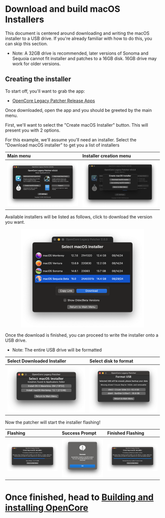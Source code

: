 # Download and build macOS Installers

This document is centered around downloading and writing the macOS installer to a USB drive. If you're already familiar with how to do this, you can skip this section.

* Note: A 32GB drive is recommended, later versions of Sonoma and Sequoia cannot fit installer and patches to a 16GB disk. 16GB drive may work for older versions.

## Creating the installer

To start off, you'll want to grab the app:

* [OpenCore Legacy Patcher Release Apps](https://github.com/dortania/OpenCore-Legacy-Patcher/releases)

Once downloaded, open the app and you should be greeted by the main menu. 

First, we'll want to select the "Create macOS Installer" button. This will present you with 2 options.

For this example, we'll assume you'll need an installer. Select the "Download macOS installer" to get you a list of installers

| Main menu | Installer creation menu |
| :--- | :--- |
| ![OCLP GUI Installer Download Progress](./images/OCLP-GUI-Main-Menu.png) | ![OCLP GUI Installer Download Finished](./images/OCLP-GUI-Create-Installer-Menu.png) |

Available installers will be listed as follows, click to download the version you want.
<div align="center">
             <img src="./images/OCLP-GUI-Installer-Download-Listed-Products.png" alt="ListedInstallers" width="400" />
</div>  

Once the download is finished, you can proceed to write the installer onto a USB drive.

* Note: The entire USB drive will be formatted

| Select Downloaded Installer | Select disk to format |
| :--- | :--- |
| ![](./images/OCLP-GUI-Installer-Select-Local-Installer.png) | ![](./images/OCLP-GUI-Installer-Format-USB.png) |

Now the patcher will start the installer flashing!

| Flashing | Success Prompt | Finished Flashing |
| :--- | :--- | :--- |
| ![](./images/OCLP-GUI-Installer-Flashing-Process.png) | ![](./images/OCLP-GUI-Installer-Sucess-Prompt.png) | ![](./images/OCLP-GUI-Installer-Finished-Script.png) |

# Once finished, head to [Building and installing OpenCore](./BUILD.md)
